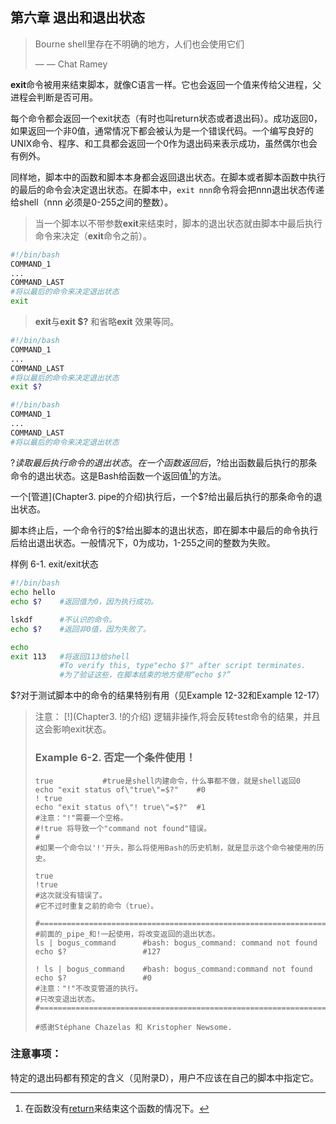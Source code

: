 ## 第六章 退出和退出状态 ##

>Bourne shell里存在不明确的地方，人们也会使用它们
>
> — — Chat Ramey


**exit**命令被用来结束脚本，就像C语言一样。它也会返回一个值来传给父进程，父进程会判断是否可用。

每个命令都会返回一个exit状态（有时也叫return状态或者退出码）。成功返回0，如果返回一个非0值，通常情况下都会被认为是一个错误代码。一个编写良好的UNIX命令、程序、和工具都会返回一个0作为退出码来表示成功，虽然偶尔也会有例外。

同样地，脚本中的函数和脚本本身都会返回退出状态。在脚本或者脚本函数中执行的最后的命令会决定退出状态。在脚本中，`exit nnn`命令将会把nnn退出状态传递给shell（nnn 必须是0-255之间的整数）。

> 当一个脚本以不带参数**exit**来结束时，脚本的退出状态就由脚本中最后执行命令来决定（**exit**命令之前）。
>
```bash
#!/bin/bash
COMMAND_1
...
COMMAND_LAST
#将以最后的命令来决定退出状态
exit
```
> **exit**与**exit $?** 和省略**exit** 效果等同。
>
```bash
#!/bin/bash 
COMMAND_1
...
COMMAND_LAST
#将以最后的命令来决定退出状态
exit $?
```
>
```bash
#!/bin/bash
COMMAND_1
...
COMMAND_LAST
#将以最后的命令来决定退出状态
```

$?读取最后执行命令的退出状态。在一个函数返回后，$?给出函数最后执行的那条命令的退出状态。这是Bash给函数一个返回值[^1]的方法。

一个[管道](Chapter3. pipe的介绍)执行后，一个$?给出最后执行的那条命令的退出状态。

脚本终止后，一个命令行的$?给出脚本的退出状态，即在脚本中最后的命令执行后给出退出状态。一般情况下，0为成功，1-255之间的整数为失败。

样例 6-1. exit/exit状态

```bash
#!/bin/bash
echo hello
echo $?    #返回值为0，因为执行成功。

lskdf      #不认识的命令。
echo $?    #返回非0值，因为失败了。

echo
exit 113   #将返回113给shell
           #To verify this, type"echo $?" after script terminates.
           #为了验证这些，在脚本结束的地方使用“echo $?”
```

$?对于测试脚本中的命令的结果特别有用（见Example 12-32和Example 12-17）

>注意： [!](Chapter3. !的介绍) 逻辑非操作,将会反转test命令的结果，并且这会影响exit状态。
>### Example 6-2. 否定一个条件使用！ ###
>     true           #true是shell内建命令，什么事都不做，就是shell返回0
>     echo "exit status of\"true\"=$?"    #0
>     ! true
>     echo "exit status of\"! true\"=$?"  #1
>     #注意："!"需要一个空格。
>     #!true 将导致一个"command not found"错误。
>     #
>     #如果一个命令以'!'开头，那么将使用Bash的历史机制，就是显示这个命令被使用的历史。
>     
>     true
>     !true
>     #这次就没有错误了。
>     #它不过时重复之前的命令（true）。
>     
>     #==================================================================#
>     #前面的_pipe_和!一起使用，将改变返回的退出状态。
>     ls | bogus_command      #bash: bogus_command: command not found
>     echo $?                 #127
>     
>     ! ls | bogus_command    #bash: bogus_command:command not found
>     echo $?                 #0
>     #注意："!"不改变管道的执行。
>     #只改变退出状态。
>     #==================================================================#
>     
>     #感谢Stéphane Chazelas 和 Kristopher Newsome.

### 注意事项： ###

特定的退出码都有预定的含义（见附录D），用户不应该在自己的脚本中指定它。

[^1]: 在函数没有[return](http://tldp.org/LDP/abs/html/complexfunct.html#RETURNREF)来结束这个函数的情况下。